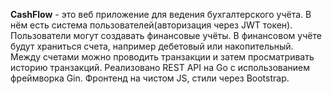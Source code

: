 **CashFlow** - это веб приложение для ведения бухгалтерского учёта. В нём есть система пользователей(авторизация через JWT токен). Пользователи могут создавать финансовые учёты. В финансовом учёте будут храниться счета, например дебетовый или накопительный. Между счетами можно проводить транзакции и затем просматривать историю транзакций.
Реализовано REST API на Go с использованием фреймворка Gin. Фронтенд на чистом JS, стили через Bootstrap.
